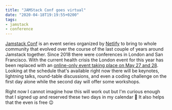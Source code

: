 ```yaml
---
title: "JAMStack Conf goes virtual"
date: "2020-04-18T19:19:55+0200"
tags:
- jamstack
- conference
---
```


[Jamstack Conf](https://jamstackconf.com/) is an event series organized by [Netlify](https://www.netlify.com) to bring to whole community that evolved over the course of the last couple of years around Jamstack together. Since 2018 there were conferences in London and San Francisco. With the current health crisis the London event for this year has been replaced with an [online-only event taking place on May 27 and 28](https://www.netlify.com/blog/2020/04/16/announcing-jamstack-conf-virtual-schedule-and-registration/). Looking at the schedule that's available right now there will be keynotes, lightning talks, round-table discussions, and even a coding challenge on the first day alone while the second day will offer some workshops.

Right now I cannot imagine how this will work out but I'm curious enough that I signed up and reserved these two days in my calendar 🙂 It also helps that the even is free 😉 